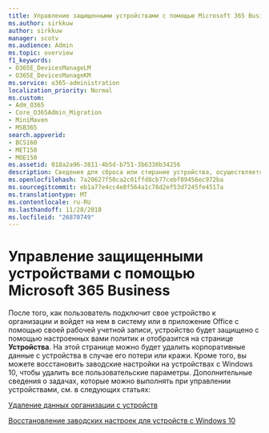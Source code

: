 ```yaml
---
title: Управление защищенными устройствами с помощью Microsoft 365 Business
ms.author: sirkkuw
author: sirkkuw
manager: scotv
ms.audience: Admin
ms.topic: overview
f1_keywords:
- O365E_DevicesManageLM
- O365E_DevicesManageKM
ms.service: o365-administration
localization_priority: Normal
ms.custom:
- Adm_O365
- Core_O365Admin_Migration
- MiniMaven
- MSB365
search.appverid:
- BCS160
- MET150
- MOE150
ms.assetid: 018a2a96-3811-4b5d-b751-3b6330b34256
description: Сведения для сброса или стирание устройства, осуществляется с помощью политик защиты.
ms.openlocfilehash: 7a20627f50ca2c01ffd8cb77cebf89456ec972ba
ms.sourcegitcommit: eb1a77e4cc4e8f564a1c78d2ef53d7245fe4517a
ms.translationtype: MT
ms.contentlocale: ru-RU
ms.lasthandoff: 11/28/2018
ms.locfileid: "26870749"
---
```

# <a name="manage-protected-devices-with-microsoft-365-business"></a>Управление защищенными устройствами с помощью Microsoft 365 Business

После того, как пользователь подключит свое устройство к организации и войдет на нем в систему или в приложение Office с помощью своей рабочей учетной записи, устройство будет защищено с помощью настроенных вами политик и отобразится на странице **Устройства**. На этой странице можно будет удалить корпоративные данные с устройства в случае его потери или кражи. Кроме того, вы можете восстановить заводские настройки на устройствах с Windows 10, чтобы удалить все пользовательские параметры. Дополнительные сведения о задачах, которые можно выполнять при управлении устройствами, см. в следующих статьях: 
  
[Удаление данных организации с устройств](remove-company-data.md)
  
[Восстановление заводских настроек для устройств с Windows 10](reset-devices-to-factory-settings.md)
  


